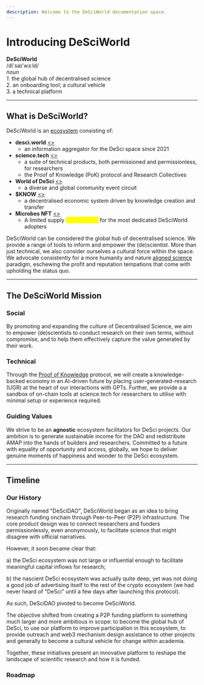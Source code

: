 ```yaml
---
description: Welcome to the DeSciWorld documentation space.
---
```


# Introducing DeSciWorld

**DeSciWorld**\
/di'saɪ'wɜːld/\
_noun_\
&#x20;   _1._ the global hub of decentralised science\
&#x20;   2\. an onboarding tool; a cultural vehicle\
&#x20;   3\. a technical platform

***

## What is DeSciWorld?

DeSciWorld is an [ecosystem](ecosystem/ecosystem-map.md) consisting of:

* **desci.world** [<>](ecosystem/terminal/)
  * an information aggregator for the DeSci space since 2021
* **science.tech** [<>](ecosystem/science.tech/)
  * a suite of technical products, both permissioned and permissionless, for researchers
  * the Proof of Knowledge (PoK) protocol and Research Collectives
* **World of DeSci** [<>](ecosystem/world-of-desci/)
  * a diverse and global community event circuit
* **$KNOW** [<>](ecosystem/usddsci-or-usdknow-token.md)
  * a decentralised economic system driven by knowledge creation and transfer
* **Microbes NFT** [<>](ecosystem/governing-dsw-dao/)
  * A limited supply <mark style="color:yellow;">golden ticket</mark> for the most dedicated DeSciWorld adopters

DeSciWorld can be considered the global hub of decentralised science. We provide a range of tools to inform and empower the (de)scientist. More than just technical, we also consider ourselves a cultural force within the space. We advocate consistently for a more humanity and nature [aligned science](introductory-info/trifecta-of-effective-integration.md) paradigm, eschewing the profit and reputation tempations that come with upholding the status quo.

***

## The DeSciWorld Mission

### Social

By promoting and expanding the culture of Decentralised Science, we aim to empower (de)scientists to conduct research on their own terms, without compromise, and to help them effectively capture the value generated by their work.

### Technical

Through the [Proof of Knowledge](ecosystem/science.tech/proof-of-knowledge-pok/) protocol, we will create a knowledge-backed economy in an AI-driven future by placing user-generated-research (UGR) at the heart of our interactions with GPTs. Further, we provide a a sandbox of on-chain tools at science.tech for researchers to utilise with minimal setup or experience required.

### Guiding Values

We strive to be an **agnostic** ecosystem facilitators for DeSci projects. Our ambition is to generate sustainable income for the DAO and redistribute AMAP into the hands of builders and researchers. Committed to a future with equality of opportunity and access, globally, we hope to deliver genuine moments of happiness and wonder to the DeSci ecosystem.

***

## Timeline

### Our History&#x20;

Originally named "DeSciDAO", DeSciWorld began as an idea to bring research funding onchain through Peer-to-Peer (P2P) infrastructure. The core product design was to connect researchers and funders permissionlessly, even anonymously, to facilitate science that might disagree with official narratives.&#x20;

However, it soon became clear that:

&#x20;   a) the DeSci ecosystem was not large or influential enough to facilitate meaningful capital inflows for research;

&#x20;   b) the nascient DeSci ecosystem was actually quite deep, yet was not doing a good job of advertising itself to the rest of the crypto ecosystem (we had never heard of "DeSci" until a few days after launching this protocol).

As such, DeSciDAO pivoted to become DeSciWorld.&#x20;

The objective shifted from creating a P2P funding platform to something much larger and more ambitious in scope: to become the global hub of DeSci, to use our platform to improve participation in this ecosystem, to provide outreach and web3 mechanism design assistance to other projects and generally to become a cultural vehicle for change within academia.

Together, these initiatives present an innovative platform to reshape the landscape of scientific research and how it is funded.&#x20;

### Roadmap
